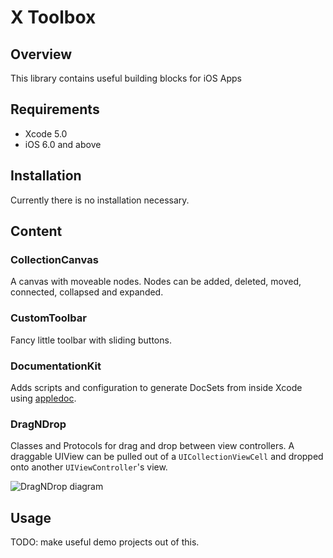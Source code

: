 # X Toolbox


## Overview

This library contains useful building blocks for iOS Apps

## Requirements

* Xcode 5.0
* iOS 6.0 and above

## Installation

Currently there is no installation necessary.

## Content

### CollectionCanvas

A canvas with moveable nodes. Nodes can be added, deleted, moved, connected, collapsed and expanded.

### CustomToolbar

Fancy little toolbar with sliding buttons.

### DocumentationKit

Adds scripts and configuration to generate DocSets from inside Xcode using [appledoc](https://github.com/tomaz/appledoc#quick-install).

### DragNDrop

Classes and Protocols for drag and drop between view controllers. A draggable UIView can be pulled out of a ```UICollectionViewCell``` and dropped onto another ```UIViewController```'s view.

![DragNDrop diagram](https://github.com/tarbrain/x_toolbox/raw/master/documentation/images/DragNDrop.001.png)


## Usage

TODO: make useful demo projects out of this.
